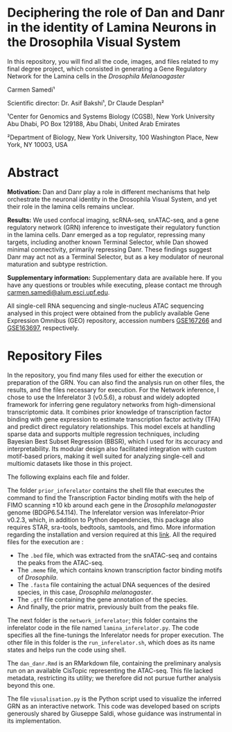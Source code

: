 # **Deciphering the role of Dan and Danr in the identity of Lamina Neurons in the Drosophila Visual System**


In this repository, you will find all the code, images, and files related to my final degree project, which consisted in generating a Gene Regulatory Network for the Lamina cells in the *Drosophila Melanoagaster*

Carmen Samedi¹


Scientific director: Dr. Asif Bakshi¹, Dr Claude Desplan² 


¹Center for Genomics and Systems Biology (CGSB), New York University Abu Dhabi, PO Box 129188, Abu Dhabi, United Arab Emirates


²Department of Biology, New York University, 100 Washington Place, New York, NY 10003, USA

# Abstract


**Motivation:** Dan and Danr play a role in different mechanisms that help orchestrate the neuronal identity in the Drosophila Visual System, and yet their role in the lamina cells remains unclear. 


**Results:** We used confocal imaging, scRNA-seq, snATAC-seq, and a gene regulatory network (GRN) inference to investigate their regulatory function in the lamina cells.
Danr emerged as a top regulator, repressing many targets, including another known Terminal Selector, while Dan showed minimal connectivity, primarily repressing Danr. 
These findings suggest Danr may act not as a Terminal Selector, but as a key modulator of neuronal maturation and subtype restriction.


**Supplementary information:** Supplementary data are available here.
If you have any questions or troubles while executing, please contact me through carmen.samedi@alum.esci.upf.edu.

All single-cell RNA sequencing and single-nucleus ATAC sequencing analysed in this project were obtained from the publicly available Gene Expression Omnibus (GEO) repository, accession numbers [GSE167266](https://www.ncbi.nlm.nih.gov/geo/query/acc.cgi) and [GSE163697](https://www.ncbi.nlm.nih.gov/geo/query/acc.cgi?acc=GSE163697), respectively.


# Repository Files
In the repository, you find many files used for either the execution or preparation of the GRN. You can also find the analysis run on other files, the results, and the files necessary for execution. 
For the Network inference, I chose to use the Inferelator 3 (v0.5.6), a robust and widely adopted framework for inferring gene regulatory networks from high-dimensional transcriptomic data. It combines prior knowledge of transcription factor binding with gene expression to estimate transcription factor activity (TFA) and predict direct regulatory relationships. This model excels at handling sparse data and supports multiple regression techniques, including Bayesian Best Subset Regression (BBSR), which I used for its accuracy and interpretability. Its modular design also facilitated integration with custom motif-based priors, making it well suited for analyzing single-cell and multiomic datasets like those in this project.


The following explains each file and folder. 


The folder `prior_inferelator` contains the shell file that executes the command to find the Transcription Factor binding motifs with the help of FIMO scanning ±10 kb around each gene in the *Drosophila melanogaster* genome (BDGP6.54.114). 
The Inferelator version was Inferelator-Prior v0.2.3, which, in addition to Python dependencies, this package also requires STAR, sra-tools, bedtools, samtools, and fimo. More information regarding the installation and version required at this [link](https://github.com/flatironinstitute/inferelator-prior). 
All the required files for the execution are :
- The `.bed` file, which was extracted from the snATAC-seq and contains the peaks from the ATAC-seq.  
- The `.meme` file, which contains known transcription factor binding motifs of *Drosophila*.  
- The `.fasta` file containing the actual DNA sequences of the desired species, in this case, *Drosophila melanogaster*.  
- The `.gtf` file containing the gene annotation of the species.  
- And finally, the prior matrix, previously built from the peaks file.


The next folder is the `network_inferelator`; this folder contains the inferelator code in the file named `lamina_inferelator.py`. The code specifies all the fine-tunings the Inferelator needs for proper execution. 
The other file in this folder is the `run_inferelator.sh`, which does as its name states and helps run the code using shell. 


The `dan_danr.Rmd` is an RMarkdown file, containing the preliminary analysis run on an available CisTopic representing the ATAC-seq. This file lacked metadata, restricting its utility; we therefore did not pursue further analysis beyond this one. 


The file `viusalisation.py` is the Python script used to visualize the inferred GRN as an interactive network. This code was developed based on scripts generously shared by Giuseppe Saldi, whose guidance was instrumental in its implementation.


